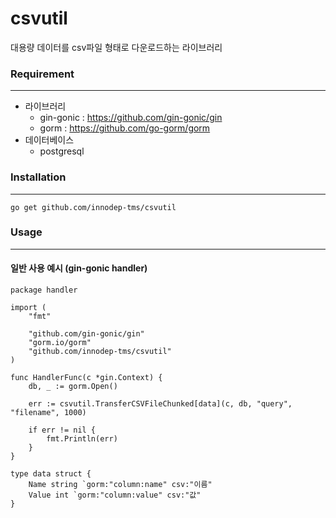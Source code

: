 # csvutil

대용량 데이터를 csv파일 형태로 다운로드하는 라이브러리 <br>

### Requirement
***
* 라이브러리
    *  gin-gonic : https://github.com/gin-gonic/gin
    * gorm : https://github.com/go-gorm/gorm
* 데이터베이스
    * postgresql


### Installation
***
```
go get github.com/innodep-tms/csvutil
```

### Usage
***
#### 일반 사용 예시 (gin-gonic handler)
```
package handler

import (
    "fmt"

    "github.com/gin-gonic/gin"
	"gorm.io/gorm"
    "github.com/innodep-tms/csvutil"
)

func HandlerFunc(c *gin.Context) {
    db, _ := gorm.Open()

    err := csvutil.TransferCSVFileChunked[data](c, db, "query", "filename", 1000)

    if err != nil {
        fmt.Println(err)
    }
}

type data struct {
    Name string `gorm:"column:name" csv:"이름"
    Value int `gorm:"column:value" csv:"값"
}
```


